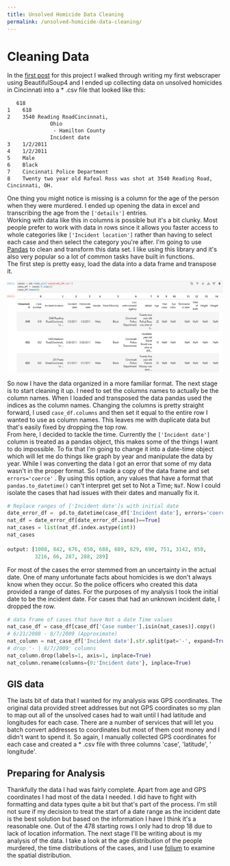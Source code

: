 ```yaml
---
title: Unsolved Homicide Data Cleaning 
permalink: /unsolved-homicide-data-cleaning/  
--- 
```

# Cleaning Data  
  In the [first post](https://github.com/IsabelsRepo/IsabelsRepo.github.io/blob/main/Unsolved-Scraper-post.md) for this project I walked through writing my first webscraper using BeautifulSoup4 and I ended up collecting data on unsolved homicides in Cincinnati into a  * .csv file that looked like this:  
  ```
	 618
1	 618
2	 3540 Reading RoadCincinnati, 
                Ohio
                 - Hamilton County
                Incident date
3	 1/2/2011
4	 1/2/2011
5	 Male
6	 Black
7	 Cincinnati Police Department
8	 Twenty two year old Rafeal Ross was shot at 3540 Reading Road, Cincinnati, OH.
```  

One thing you might notice is missing is a column for the age of the person when they were murdered. I ended up opening the data in excel and transcribing the age from the ```['details']```  entries.   
Working with data like this in columns is possible but it's a bit clunky. Most people prefer to work with data in rows since it allows you faster access to whole categories like ```['Incident location']```  rather than having to select each case and then select the category you're after.  I'm going to use [Pandas](https://pandas.pydata.org/) to clean and transform this data set. I like using this library and it's also very popular so a lot of common tasks have built in functions.   
The first step is pretty easy, load the data into a data frame and transpose it.  

![homicide case data transposed](https://github.com/IsabelsRepo/IsabelsRepo.github.io/blob/main/img/cases_df.T.png?raw=true)

So now I have the data organized in a more familiar format. The next stage is to start cleaning it up. I need to set the columns names to actually be the column names. When I loaded and transposed the data pandas used the indices as the column names.  Changing the columns is pretty straight forward, I used `case_df.columns`  and then set it equal to the entire row I wanted to use as column names. This leaves me with duplicate data but that's easily fixed by dropping the top row.   
From here, I decided to tackle the time. Currently the `['Incident date']` column is treated as a pandas object, this makes some of the things I want to do impossible. To fix that I'm going to change it into a date-time object which will let me do things like graph by year  and manipulate the data by year. While I was converting the data I got an error that some of my data wasn't in the proper format. So I made a copy of the data frame and set `errors='coerce'` . By using this option, any values that have a format that `pandas.to_datetime()` can't interpret get set to Not a Time;  `NaT`.  Now I could isolate the cases that had issues with their dates and manually fix it.   

```python
# Replace ranges of ['Incident date']s with initial date
date_error_df =  pd.to_datetime(case_df['Incident date'], errors='coerce')
nat_df = date_error_df[date_error_df.isna()==True]
nat_cases = list(nat_df.index.astype(int))
nat_cases

output: [1008, 842, 676, 650, 688, 689, 829, 690, 751, 3142, 850,
		 3216, 66, 287, 288, 289]
```

For most of the cases the error stemmed from an uncertainty in the actual date. One of many unfortunate facts about homicides is we don't always know when they occur. So the police officers who created this data provided a range of dates. For the purposes of my analysis I took the initial date to be the incident date. For cases that had an unknown incident date, I dropped the row.  

```python
# data frame of cases that have Not a date Time values
nat_case_df = case_df[case_df['Case number'].isin(nat_cases)].copy()
# 6/21/2008 - 8/7/2009 (Approximate) 	
nat_column = nat_case_df['Incident date'].str.split(pat='-', expand=True)
# drop '- | 8/7/2009' columns
nat_column.drop(labels=1, axis=1, inplace=True)
nat_column.rename(columns={0:'Incident date'}, inplace=True)
```

## GIS data
  The lasts bit of data that I wanted for my analysis was GPS coordinates. The original data provided street addresses but not GPS coordinates so my plan to map out all of the unsolved cases had to wait until I had latitude and longitudes for each case. There are a number of services that will let you batch convert addresses to coordinates but most of them cost money and I didn't want to spend it. So again, I manually collected GPS coordinates  for each case and created a * .csv file with three columns  'case', 'latitude', ' longitude'.   
## Preparing for Analysis 
  Thankfully the data I had was fairly complete. Apart from age and GPS coordinates I had most of the data I needed. I did have to fight with formatting and data types quite a bit but that's part of the process. I'm still not sure if my decision to treat the start of a date range as the incident date is the best solution but based on the information I have I think it's a reasonable one. Out of the 478 starting rows I only had to drop 18 due to lack of location information. The next stage I'll be writing about is my analysis of the data. I take a look at the age distribution of the people murdered, the time distributions of the cases, and I use [folium](https://python-visualization.github.io/folium/) to examine the spatial distribution.
